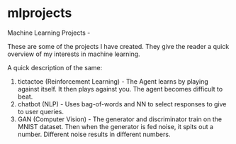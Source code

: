 # mlprojects
Machine Learning Projects -

These are some of the projects I have created. They give the reader a quick overview of my interests in machine learning. 

A quick description of the same:

1) tictactoe (Reinforcement Learning) - The Agent learns by playing against itself. It then plays against you. The agent becomes difficult to beat.
2) chatbot (NLP) - Uses bag-of-words and NN to select responses to give to user queries.
3) GAN (Computer Vision) - The generator and discriminator train on the MNIST dataset. Then when the generator is fed noise, it spits out a number. Different noise results in different numbers.
